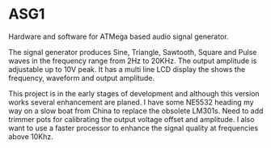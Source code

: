 # ASG1
Hardware and software for ATMega based audio signal generator.

The signal generator produces Sine, Triangle, Sawtooth, Square and Pulse
waves in the frequency range from 2Hz to 20KHz. The output amplitude is
adjustable up to 10V peak. It has a multi line LCD display the shows the
frequency, waveform and output amplitude.

This project is in the early stages of development and although this version
works several enhancement are planed. I have some NE5532 heading my way on a
slow boat from China to replace the obsolete LM301s. Need to add trimmer pots
for calibrating the output voltage offset and amplitude. I also want to use
a faster processor to enhance the signal quality at frequencies above 10Khz.


